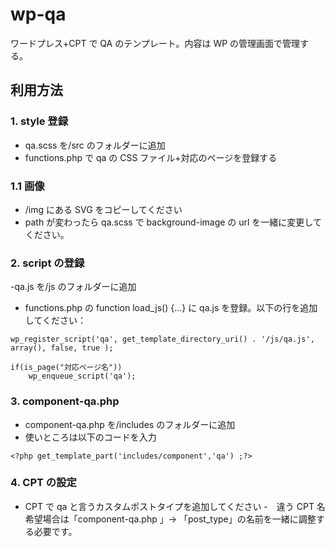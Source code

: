 # wp-qa

ワードプレス+CPT で QA のテンプレート。内容は WP の管理画面で管理する。

## 利用方法

### 1. style 登録

- qa.scss を/src のフォルダーに追加
- functions.php で qa の CSS ファイル+対応のページを登録する

### 1.1 画像

- /img にある SVG をコピーしてください
- path が変わったら qa.scss で background-image の url を一緒に変更してください。

### 2. script の登録

-qa.js を/js のフォルダーに追加

- functions.php の function load_js() {...} に qa.js を登録。以下の行を追加してください：

```
wp_register_script('qa', get_template_directory_uri() . '/js/qa.js', array(), false, true );

if(is_page("対応ページ名"))
    wp_enqueue_script('qa');

```

### 3. component-qa.php

- component-qa.php を/includes のフォルダーに追加
- 使いところは以下のコードを入力

```
<?php get_template_part('includes/component','qa') ;?>

```

### 4. CPT の設定

- CPT で qa と言うカスタムポストタイプを追加してください -　違う CPT 名希望場合は「component-qa.php 」→ 「post_type」の名前を一緒に調整する必要です。
